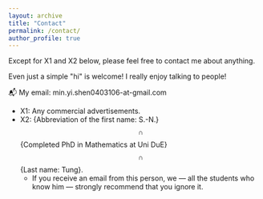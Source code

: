 ```yaml
---
layout: archive
title: "Contact"
permalink: /contact/
author_profile: true
---
```


Except for X1 and X2 below, please feel free to contact me about anything. 

Even just a simple "hi" is welcome! I really enjoy talking to people!

📬 My email: min.yi.shen0403106-at-gmail.com

- X1: Any commercial advertisements.
- X2: {Abbreviation of the first name: S.-N.}$$\,\cap\,$${Completed PhD in Mathematics at Uni DuE}$$\,\cap\,$${Last name: Tung}.
  - If you receive an email from this person, we — all the students who know him — strongly recommend that you ignore it.
